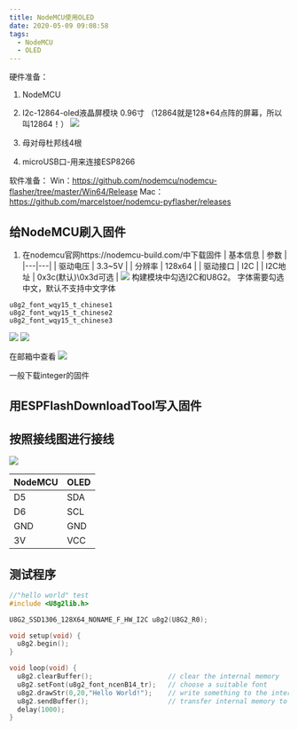 ```yaml
---
title: NodeMCU使用OLED
date: 2020-05-09 09:08:58
tags:
  - NodeMCU
  - OLED
---
```


硬件准备：
1. NodeMCU
2. I2c-12864-oled液晶屏模块 0.96寸 （12864就是128*64点阵的屏幕，所以叫12864！）
![](1588986804.jpg)

3. 母对母杜邦线4根
4. microUSB口-用来连接ESP8266

软件准备：
Win：https://github.com/nodemcu/nodemcu-flasher/tree/master/Win64/Release
Mac：https://github.com/marcelstoer/nodemcu-pyflasher/releases

<!-- more -->

## 给NodeMCU刷入固件

1. 在nodemcu官网https://nodemcu-build.com/中下载固件
| 基本信息 | 参数 |
|---|---|
| 驱动电压  | 3.3~5V |
| 分辨率  | 128x64 |
| 驱动接口 | I2C |
| I2C地址 | 0x3c(默认)\0x3d可选 |
![](1588987148.png)
构建模块中勾选I2C和U8G2。
字体需要勾选中文，默认不支持中文字体
```
u8g2_font_wqy15_t_chinese1
u8g2_font_wqy15_t_chinese2
u8g2_font_wqy15_t_chinese3
```
![](1588987612.png)
![](1588988007.png)

在邮箱中查看
![](1588988246.png)

一般下载integer的固件

## 用ESPFlashDownloadTool写入固件
## 按照接线图进行接线
![](1588988622.png)

| NodeMCU | OLED |
|---|---|
| D5  | SDA |
| D6  | SCL |
| GND | GND |
| 3V | VCC |


## 测试程序

```c++
//"hello world" test
#include <U8g2lib.h>

U8G2_SSD1306_128X64_NONAME_F_HW_I2C u8g2(U8G2_R0);

void setup(void) {
  u8g2.begin();
}

void loop(void) {
  u8g2.clearBuffer();                   // clear the internal memory
  u8g2.setFont(u8g2_font_ncenB14_tr);   // choose a suitable font
  u8g2.drawStr(0,20,"Hello World!");    // write something to the internal memory
  u8g2.sendBuffer();                    // transfer internal memory to the display
  delay(1000);  
}
```

